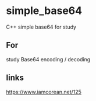 # simple_base64
C++ simple base64 for study

## For
study Base64 encoding / decoding

## links
https://www.iamcorean.net/125

